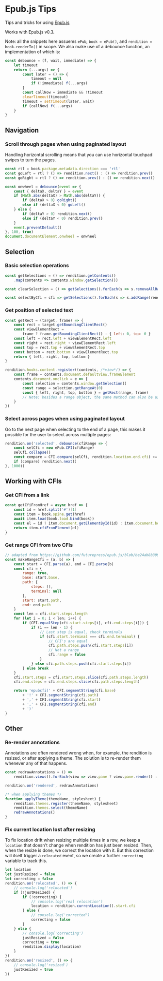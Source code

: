 # Epub.js Tips

Tips and tricks for using [Epub.js](https://github.com/futurepress/epub.js/)

Works with Epub.js v0.3.

Note: all the snippets here assuems `ePub`, `book = ePub()`, and `rendition = book.renderTo()` in scope. We also make use of a debounce function, an implementation of which is:

```js
const debounce = (f, wait, immediate) => {
    let timeout
    return (...args) => {
        const later = () => {
            timeout = null
            if (!immediate) f(...args)
        }
        const callNow = immediate && !timeout
        clearTimeout(timeout)
        timeout = setTimeout(later, wait)
        if (callNow) f(...args)
    }
}
```

## Navigation

### Scroll through pages when using paginated layout

Handling horizontal scrolling means that you can use horizontal touchpad swipes to turn the pages.

```js
const rtl = book.package.metadata.direction === 'rtl'
const goLeft = rtl ? () => rendition.next() : () => rendition.prev()
const goRight = rtl ? () => rendition.prev() : () => rendition.next()

const onwheel = debounce(event => {
    const { deltaX, deltaY } = event
    if (Math.abs(deltaX) > Math.abs(deltaY)) {
        if (deltaX > 0) goRight()
        else if (deltaX < 0) goLeft()
    } else {
        if (deltaY > 0) rendition.next()
        else if (deltaY < 0) rendition.prev()
    }
    event.preventDefault()
}, 100, true)
document.documentElement.onwheel = onwheel
```

## Selection

### Basic selection operations

```js
const getSelections = () => rendition.getContents()
    .map(contents => contents.window.getSelection())

const clearSelection = () => getSelections().forEach(s => s.removeAllRanges())

const selectByCfi = cfi => getSelections().forEach(s => s.addRange(rendition.getRange(cfi)))
```

### Get position of selected text

```js
const getRect = (target, frame) => {
    const rect = target.getBoundingClientRect()
    const viewElementRect =
        frame ? frame.getBoundingClientRect() : { left: 0, top: 0 }
    const left = rect.left + viewElementRect.left
    const right = rect.right + viewElementRect.left
    const top = rect.top + viewElementRect.top
    const bottom = rect.bottom + viewElementRect.top
    return { left, right, top, bottom }
}

rendition.hooks.content.register((contents, /*view*/) => {
    const frame = contents.document.defaultView.frameElement
    contents.document.onclick = e => {
        const selection = contents.window.getSelection()
        const range = selection.getRangeAt(0)
        const { left, right, top, bottom } = getRect(range, frame)
        // Note: besides a range object, the same method can also be used to get the position of any element
    }
})
```

### Select across pages when using paginated layout

Go to the next page when selecting to the end of a page, this makes it possible for the user to select across multiple pages:

```js
rendition.on('selected', debounce(cfiRange => {
    const selCfi = new ePub.CFI(cfiRange)
    selCfi.collapse()
    const compare = CFI.compare(selCfi, rendition.location.end.cfi) >= 0
    if (compare) rendition.next()
}, 1000))
```

## Working with CFIs

### Get CFI from a link

```js
const getCfiFromHref = async href => {
    const id = href.split('#')[1]
    const item = book.spine.get(href)
    await item.load(book.load.bind(book))
    const el = id ? item.document.getElementById(id) : item.document.body
    return item.cfiFromElement(el)
}
```

### Get range CFI from two CFIs

```js
// adapted from https://github.com/futurepress/epub.js/blob/be24ab8b39913ae06a80809523be41509a57894a/src/epubcfi.js#L502
const makeRangeCfi = (a, b) => {
    const start = CFI.parse(a), end = CFI.parse(b)
    const cfi = {
        range: true,
        base: start.base,
        path: {
            steps: [],
            terminal: null
        },
        start: start.path,
        end: end.path
    }
    const len = cfi.start.steps.length
    for (let i = 0; i < len; i++) {
        if (CFI.equalStep(cfi.start.steps[i], cfi.end.steps[i])) {
            if (i == len - 1) {
                // Last step is equal, check terminals
                if (cfi.start.terminal === cfi.end.terminal) {
                    // CFI's are equal
                    cfi.path.steps.push(cfi.start.steps[i])
                    // Not a range
                    cfi.range = false
                }
            } else cfi.path.steps.push(cfi.start.steps[i])
        } else break
    }
    cfi.start.steps = cfi.start.steps.slice(cfi.path.steps.length)
    cfi.end.steps = cfi.end.steps.slice(cfi.path.steps.length)

    return 'epubcfi(' + CFI.segmentString(cfi.base)
        + '!' + CFI.segmentString(cfi.path)
        + ',' + CFI.segmentString(cfi.start)
        + ',' + CFI.segmentString(cfi.end)
        + ')'
}
```

## Other

### Re-render annotations

Annotations are often rendered wrong when, for example, the rendition is resized, or after applying a theme. The solution is to re-render them whenever any of that happens.

```js
const redrawAnnotations = () =>
    rendition.views().forEach(view => view.pane ? view.pane.render() : null)

rendition.on('rendered', redrawAnnotations)

/* when applying themes */
function applyTheme(themeName, stylesheet) {
    rendition.themes.register(themeName, stylesheet)
    rendition.themes.select(themeName)
    redrawAnnotations()
}
```

### Fix current location lost after resizing

To fix location drift when resizing multiple times in a row, we keep a `location` that doesn't change when rendition has just been resized. Then, when the resize is done, we correct the location with it. But this correction will itself trigger a `relocated` event, so we create a further `correcting` variable to track this.

```js
let location
let justResized = false
let correcting = false
rendition.on('relocated', () => {
    // console.log('relocated')
    if (!justResized) {
        if (!correcting) {
            // console.log('real relocation')
            location = rendition.currentLocation().start.cfi
        } else {
            // console.log('corrected')
            correcting = false
        }
    } else {
        // console.log('correcting')
        justResized = false
        correcting = true
        rendition.display(location)
    }
})
rendition.on('resized', () => {
    // console.log('resized')
    justResized = true
})
```
